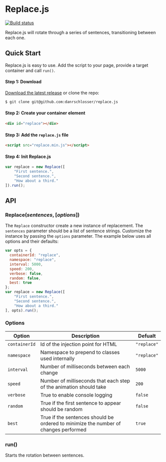 Replace.js
==========

[![Build status](https://travis-ci.org/danrschlosser/replace.js.svg)](https://travis-ci.org/danrschlosser/replace.js)

Replace.js will rotate through a series of sentences, transitioning between each one.

## Quick Start

Replace.js is easy to use. Add the script to your page, provide a target container and call `run()`.

#### Step 1: Download

[Download the latest release](https://github.com/danrschlosser/replace.js/releases/download/v0.1/replace.min.js) or clone the repo:

```bash
$ git clone git@github.com:danrschlosser/replace.js
```

#### Step 2: Create your container element

```html
<div id="replace"></div>
```

#### Step 3: Add the `replace.js` file

```html
<script src="replace.min.js"></script>
```

#### Step 4: Init Replace.js

```javascript
var replace = new Replace([
    "First sentence.",
    "Second sentence.",
    "How about a third."
]).run();
```

## API

### Replace(_sentences_, [_options_])

The `Replace` constructor create a new instance of replacement. The `sentences` parameter should be a list of sentence strings.  Customize the instance by passing the `options` parameter. The example below uses all options and their defaults:

```javascript
var opts = {
  containerId: "replace",
  namespace: "replace",
  interval: 5000,
  speed: 200,
  verbose: false,
  random: false,
  best: true
};
var replace = new Replace([
    "First sentence.",
    "Second sentence.",
    "How about a third."
], opts).run();
```

### Options

| Option | Description | Defualt |
|--------|-------------|---------|
| `containerId` | Id of the injection point for HTML | `"replace"`
| `namespace` | Namespace to prepend to classes used internally | `"replace"`
| `interval` | Number of milliseconds between each change | `5000`
| `speed` | Number of milliseconds that each step of the animation should take | `200`
| `verbose` | True to enable console logging | `false`
| `random` | True if the first sentence to appear should be random | `false`
| `best` | True if the sentences should be ordered to minimize the number of changes performed | `true`

### run()

Starts the rotation between sentences.

